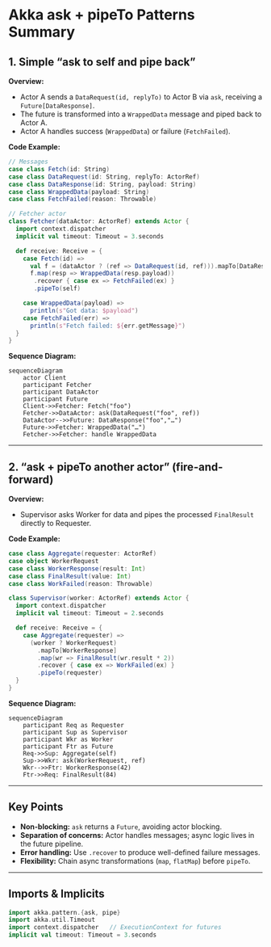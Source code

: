 # Akka ask + pipeTo Patterns Summary

## 1. Simple “ask to self and pipe back”

**Overview:**
- Actor A sends a `DataRequest(id, replyTo)` to Actor B via `ask`, receiving a `Future[DataResponse]`.
- The future is transformed into a `WrappedData` message and piped back to Actor A.
- Actor A handles success (`WrappedData`) or failure (`FetchFailed`).

**Code Example:**
```scala
// Messages
case class Fetch(id: String)
case class DataRequest(id: String, replyTo: ActorRef)
case class DataResponse(id: String, payload: String)
case class WrappedData(payload: String)
case class FetchFailed(reason: Throwable)

// Fetcher actor
class Fetcher(dataActor: ActorRef) extends Actor {
  import context.dispatcher
  implicit val timeout: Timeout = 3.seconds

  def receive: Receive = {
    case Fetch(id) =>
      val f = (dataActor ? (ref => DataRequest(id, ref))).mapTo[DataResponse]
      f.map(resp => WrappedData(resp.payload))
       .recover { case ex => FetchFailed(ex) }
       .pipeTo(self)

    case WrappedData(payload) =>
      println(s"Got data: $payload")
    case FetchFailed(err) =>
      println(s"Fetch failed: ${err.getMessage}")
  }
}
```

**Sequence Diagram:**
```mermaid
sequenceDiagram
    actor Client
    participant Fetcher
    participant DataActor
    participant Future
    Client->>Fetcher: Fetch("foo")
    Fetcher->>DataActor: ask(DataRequest("foo", ref))
    DataActor-->>Future: DataResponse("foo","…")
    Future->>Fetcher: WrappedData("…")
    Fetcher->>Fetcher: handle WrappedData
```

---

## 2. “ask + pipeTo another actor” (fire-and-forward)

**Overview:**
- Supervisor asks Worker for data and pipes the processed `FinalResult` directly to Requester.

**Code Example:**
```scala
case class Aggregate(requester: ActorRef)
case object WorkerRequest
case class WorkerResponse(result: Int)
case class FinalResult(value: Int)
case class WorkFailed(reason: Throwable)

class Supervisor(worker: ActorRef) extends Actor {
  import context.dispatcher
  implicit val timeout: Timeout = 2.seconds

  def receive: Receive = {
    case Aggregate(requester) =>
      (worker ? WorkerRequest)
        .mapTo[WorkerResponse]
        .map(wr => FinalResult(wr.result * 2))
        .recover { case ex => WorkFailed(ex) }
        .pipeTo(requester)
  }
}
```

**Sequence Diagram:**
```mermaid
sequenceDiagram
    participant Req as Requester
    participant Sup as Supervisor
    participant Wkr as Worker
    participant Ftr as Future
    Req->>Sup: Aggregate(self)
    Sup->>Wkr: ask(WorkerRequest, ref)
    Wkr-->>Ftr: WorkerResponse(42)
    Ftr->>Req: FinalResult(84)
```

---

## Key Points

- **Non-blocking:** `ask` returns a `Future`, avoiding actor blocking.  
- **Separation of concerns:** Actor handles messages; async logic lives in the future pipeline.  
- **Error handling:** Use `.recover` to produce well-defined failure messages.  
- **Flexibility:** Chain async transformations (`map`, `flatMap`) before `pipeTo`.

---

## Imports & Implicits

```scala
import akka.pattern.{ask, pipe}
import akka.util.Timeout
import context.dispatcher   // ExecutionContext for futures
implicit val timeout: Timeout = 3.seconds
```

